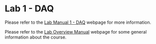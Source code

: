 # Lab 1 - DAQ
Please refer to the [Lab Manual 1 - DAQ](https://docs.google.com/document/d/e/2PACX-1vSutDkFd9_6fi6nlRRoImSaRy06N6F0huDHBphpv4k_onJisk16iiyzBDp1Ubhe6W0vBhZN3sckAqoI/pub) webpage for more information. 

Please refer to the [Lab Overview Manual](https://docs.google.com/document/d/e/2PACX-1vTr1zOyrUedA1yx76olfDe5jn88miCNb3EJcC3INmy8nDmbJ8N5Y0B30EBoOunsWbA2DGOVWpgJzIs9/pub) webpage for some general information about the course. 

